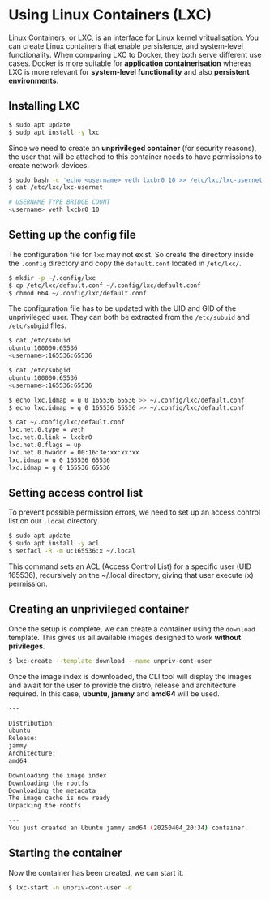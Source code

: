 # Using Linux Containers (LXC)
Linux Containers, or LXC, is an interface for Linux kernel vritualisation. You can create Linux containers that enable persistence, and system-level functionality. When comparing LXC to Docker, they both serve different use cases. Docker is more suitable for **application containerisation** whereas LXC is more relevant for **system-level functionality** and also **persistent environments**.

## Installing LXC
```bash
$ sudo apt update
$ sudp apt install -y lxc
```

Since we need to create an **unprivileged container** (for security reasons), the user that will be attached to this container needs to have permissions to create network devices.

```bash
$ sudo bash -c 'echo <username> veth lxcbr0 10 >> /etc/lxc/lxc-usernet'
$ cat /etc/lxc/lxc-usernet

# USERNAME TYPE BRIDGE COUNT
<username> veth lxcbr0 10
```
## Setting up the config file
The configuration file for `lxc` may not exist. So create the directory inside the `.config` directory and copy the `default.conf` located in `/etc/lxc/`.
```bash
$ mkdir -p ~/.config/lxc
$ cp /etc/lxc/default.conf ~/.config/lxc/default.conf
$ chmod 664 ~/.config/lxc/default.conf
```

The configuration file has to be updated with the UID and GID of the unprivileged user. They can both be extracted from the `/etc/subuid` and `/etc/subgid` files.
```bash
$ cat /etc/subuid
ubuntu:100000:65536
<username>:165536:65536

$ cat /etc/subgid
ubuntu:100000:65536
<username>:165536:65536

$ echo lxc.idmap = u 0 165536 65536 >> ~/.config/lxc/default.conf
$ echo lxc.idmap = g 0 165536 65536 >> ~/.config/lxc/default.conf

$ cat ~/.config/lxc/default.conf
lxc.net.0.type = veth
lxc.net.0.link = lxcbr0
lxc.net.0.flags = up
lxc.net.0.hwaddr = 00:16:3e:xx:xx:xx
lxc.idmap = u 0 165536 65536
lxc.idmap = g 0 165536 65536
```

## Setting access control list
To prevent possible permission errors, we need to set up an access control list on our `.local` directory.
```bash
$ sudo apt update
$ sudo apt install -y acl
$ setfacl -R -m u:165536:x ~/.local
```
This command sets an ACL (Access Control List) for a specific user (UID 165536), recursively on the ~/.local directory, giving that user execute (x) permission.

## Creating an unprivileged container
Once the setup is complete, we can create a container using the `download` template. This gives us all available images designed to work **without privileges**.

```bash
$ lxc-create --template download --name unpriv-cont-user
```
Once the image index is downloaded, the CLI tool will display the images and await for the user to provide the distro, release and architecture required. In this case, **ubuntu**, **jammy** and **amd64** will be used.

```bash
---

Distribution:
ubuntu
Release:
jammy
Architecture:
amd64

Downloading the image index
Downloading the rootfs
Downloading the metadata
The image cache is now ready
Unpacking the rootfs

---
You just created an Ubuntu jammy amd64 (20250404_20:34) container.
```

## Starting the container
Now the container has been created, we can start it.
```bash
$ lxc-start -n unpriv-cont-user -d
```

